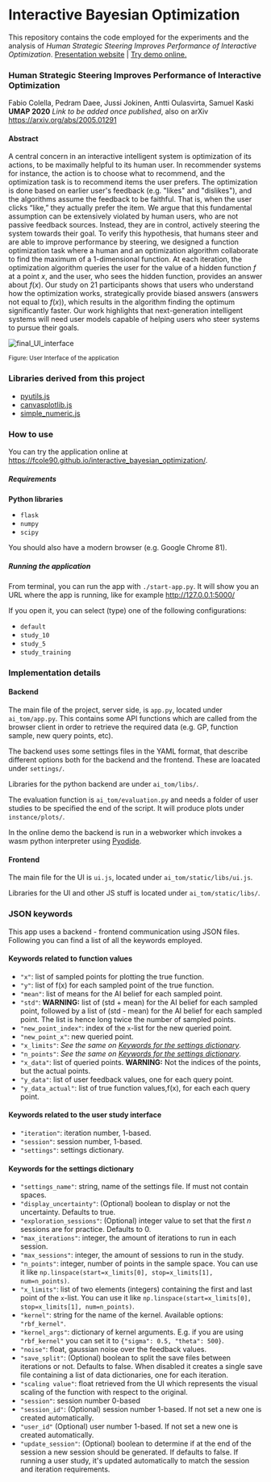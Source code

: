 # Interactive Bayesian Optimization
This repository contains the code employed for the experiments and the analysis of *Human Strategic Steering Improves Performance of Interactive Optimization*. [Presentation website](https://fcole90.github.io/interactive_bayesian_optimization/) | [Try demo online.](https://fcole90.github.io/interactive_bayesian_optimization/demo.html)

### Human Strategic Steering Improves Performance of Interactive Optimization
Fabio Colella, Pedram Daee, Jussi Jokinen, Antti Oulasvirta, Samuel Kaski
<br>**UMAP 2020** *Link to be added once published*, also on arXiv https://arxiv.org/abs/2005.01291

#### Abstract
A central concern in an interactive intelligent system is optimization of its actions, to be maximally helpful to its human user. In recommender systems for instance, the action is to choose what to recommend, and the optimization task is to recommend items the user prefers. The optimization is done based on earlier user's feedback (e.g. "likes" and "dislikes"), and the algorithms assume the feedback to be faithful. That is, when the user clicks “like,” they actually prefer the item. We argue that this fundamental assumption can be extensively violated by human users, who are not passive feedback sources. Instead, they are in control, actively steering the system towards their goal. To verify this hypothesis, that humans steer and are able to improve performance by steering, we designed a function optimization task where a human and an optimization algorithm collaborate to find the maximum of a 1-dimensional function. At each iteration, the optimization algorithm queries the user for the value of a hidden function *f* at a point *x*, and the user, who sees the hidden function, provides an answer about *f*(*x*). Our study on 21 participants shows that users who understand how the optimization works, strategically provide biased answers (answers not equal to *f*(*x*)), which results in the algorithm finding the optimum significantly faster. Our work highlights that next-generation intelligent systems will need user models capable of helping users who steer systems to pursue their goals.

![final_UI_interface](https://user-images.githubusercontent.com/1292230/80922451-e0ce3a80-8d85-11ea-9b7b-f0c4bc428008.png)
<figcaption><sup>Figure: User Interface of the application</sup></figcaption>

### Libraries derived from this project
 - [pyutils.js](https://github.com/fcole90/pyutils)
 - [canvasplotlib.js](https://github.com/fcole90/canvasplotlib)
 - [simple_numeric.js](https://github.com/fcole90/interactive_bayesian_optimization/blob/master/interactive_bayesian_optimisation/static/libs/simple_numeric.js)

### How to use
You can try the application online at https://fcole90.github.io/interactive_bayesian_optimization/.

##### Requirements
**Python libraries**
- `flask`
- `numpy`
- `scipy`

You should also have a modern browser (e.g. Google Chrome 81).

##### Running the application
From terminal, you can run the app with `./start-app.py`. It will show you an URL where the app is running, like for example http://127.0.0.1:5000/

If you open it, you can select (type) one of the following configurations:
- `default`
- `study_10`
- `study_5`
- `study_training`

### Implementation details

#### Backend

The main file of the project, server side, is `app.py`, located under `ai_tom/app.py`. This contains some
API functions which are called from the browser client in order to retrieve the required data (e.g. GP,
function sample, new query points, etc).

The backend uses some settings files in the YAML format, that describe different options both for
the backend and the frontend. These are loacated under `settings/`.

Libraries for the python backend are under `ai_tom/libs/`.

The evaluation function is `ai_tom/evaluation.py` and needs a folder of user studies to be specified 
the end of the script. It will produce plots under `instance/plots/`. 

In the online demo the backend is run in a webworker which invokes a wasm python interpreter using [Pyodide](https://pyodide.readthedocs.io/en/latest/index.html).


#### Frontend

The main file for the UI is `ui.js`, located under `ai_tom/static/libs/ui.js`.

Libraries for the UI and other JS stuff is located under `ai_tom/static/libs/`.



### JSON keywords
This app uses a backend - frontend communication using JSON files. 
Following you can find a list of all the keywords employed.

#### Keywords related to function values
- `"x"`: list of sampled points for plotting the true function.
- `"y"`: list of f(x) for each sampled point of the true function.
- `"mean"`: list of means for the AI belief for each sampled point.
- `"std"`: **WARNING:** list of (std + mean) for the AI belief for each sampled point,
followed by a list of (std - mean) for the AI belief for each sampled point. 
The list is hence long twice the number of sampled points.
- `"new_point_index"`: index of the `x`-list for the new queried point. 
- `"new_point_x"`: new queried point.
- `"x_limits"`: *See the same on [Keywords for the settings dictionary](#keywords-for-the-settings-dictionary)*.
- `"n_points"`: *See the same on [Keywords for the settings dictionary](#keywords-for-the-settings-dictionary)*.
- `"x_data"`: list of queried points. **WARNING:** Not the indices of the points, but the actual points.
- `"y_data"`: list of user feedback values, one for each query point.
- `"y_data_actual"`: list of true function values,f(x), for each each query point.

#### Keywords related to the user study interface
- `"iteration"`: iteration number, 1-based.
- `"session"`: session number, 1-based.
- `"settings"`: settings dictionary.

#### Keywords for the settings dictionary
- `"settings_name"`: string, name of the settings file. If must not contain spaces.
- `"display_uncertainty"`: (Optional) boolean to display or not the uncertainty. Defaults to true.
- `"exploration_sessions"`: (Optional) integer value to set that the first *n* sessions are for practice. Defaults to 0.
- `"max_iterations"`: integer, the amount of iterations to run in each session.
- `"max_sessions"`: integer, the amount of sessions to run in the study.
- `"n_points"`: integer, number of points in the sample space. You can use it like `np.linspace(start=x_limits[0], stop=x_limits[1], num=n_points)`.
- `"x_limits"`: list of two elements (integers) containing the first and last point of the `x`-list.
You can use it like `np.linspace(start=x_limits[0], stop=x_limits[1], num=n_points)`.
- `"kernel"`: string for the name of the kernel. Available options:
    `"rbf_kernel"`.
- `"kernel_args"`: dictionary of kernel arguments. E.g. if you are using `"rbf_kernel"`
 you can set it to `{"sigma": 0.5, "theta": 500}`.
- `"noise"`: float, gaussian noise over the feedback values.
- `"save_split"`: (Optional) boolean to split the save files between iterations or not. Defaults to false.
When disabled it creates a single save file containing a list of data dictionaries, one for each iteration.
- `"scaling value"`: float retrieved from the UI which represents the visual scaling of the function with respect to
the original.
- `"session"`: session number 0-based
- `"session_id"`: (Optional) session number 1-based. If not set a new one is created automatically.
- `"user_id"` (Optional) user number 1-based. If not set a new one is created automatically.
- `"update_session"`: (Optional) boolean to determine if at the end of the session a new session should be generated.
If defaults to false. If running a user study, it's updated automatically to match the session and iteration 
requirements.
